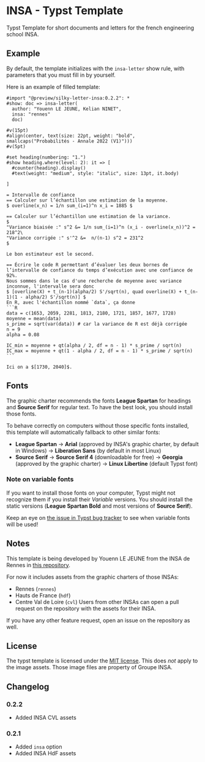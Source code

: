 # INSA - Typst Template
Typst Template for short documents and letters for the french engineering school INSA.

## Example
By default, the template initializes with the `insa-letter` show rule, with parameters that you must fill in by yourself.

Here is an example of filled template:
````typst
#import "@preview/silky-letter-insa:0.2.2": *
#show: doc => insa-letter(
  author: "Youenn LE JEUNE, Kelian NINET",
  insa: "rennes"
  doc)

#v(15pt)
#align(center, text(size: 22pt, weight: "bold", smallcaps("Probabilités - Annale 2022 (V1)")))
#v(5pt)

#set heading(numbering: "1.")
#show heading.where(level: 2): it => [
  #counter(heading).display()
  #text(weight: "medium", style: "italic", size: 13pt, it.body)

]

= Intervalle de confiance
== Calculer sur l’échantillon une estimation de la moyenne.
$ overline(x_n) = 1/n sum_(i=1)^n x_i = 1885 $

== Calculer sur l’échantillon une estimation de la variance.
$
"Variance biaisée :" s^2 &= 1/n sum_(i=1)^n (x_i - overline(x_n))^2 = 218^2\
"Variance corrigée :" s'^2 &=  n/(n-1) s^2 = 231^2
$

Le bon estimateur est le second.

== Écrire le code R permettant d’évaluer les deux bornes de l’intervalle de confiance du temps d’exécution avec une confiance de 92%.
Nous sommes dans le cas d'une recherche de moyenne avec variance inconnue, l'intervalle sera donc
$ [overline(X) + t_(n-1)(alpha/2) S'/sqrt(n), quad overline(X) + t_(n-1)(1 - alpha/2) S'/sqrt(n)] $
En R, avec l'échantillon nommé `data`, ça donne
```R
data = c(1653, 2059, 2281, 1813, 2180, 1721, 1857, 1677, 1728)
moyenne = mean(data)
s_prime = sqrt(var(data)) # car la variance de R est déjà corrigée
n = 9
alpha = 0.08

IC_min = moyenne + qt(alpha / 2, df = n - 1) * s_prime / sqrt(n)
IC_max = moyenne + qt(1 - alpha / 2, df = n - 1) * s_prime / sqrt(n)
```

Ici on a $[1730, 2040]$.
````

## Fonts
The graphic charter recommends the fonts **League Spartan** for headings and **Source Serif** for regular text. To have the best look, you should install those fonts.

To behave correctly on computers without those specific fonts installed, this template will automatically fallback to other similar fonts:
- **League Spartan** -> **Arial** (approved by INSA's graphic charter, by default in Windows) -> **Liberation Sans** (by default in most Linux)
- **Source Serif** -> **Source Serif 4** (downloadable for free) -> **Georgia** (approved by the graphic charter) -> **Linux Libertine** (default Typst font)

### Note on variable fonts
If you want to install those fonts on your computer, Typst might not recognize them if you install their _Variable_ versions. You should install the static versions (**League Spartan Bold** and most versions of **Source Serif**).

Keep an eye on [the issue in Typst bug tracker](https://github.com/typst/typst/issues/185) to see when variable fonts will be used!

## Notes
This template is being developed by Youenn LE JEUNE from the INSA de Rennes in [this repository](https://github.com/SkytAsul/INSA-Typst-Template).

For now it includes assets from the graphic charters of those INSAs:
- Rennes (`rennes`)
- Hauts de France (`hdf`)
- Centre Val de Loire (`cvl`)
Users from other INSAs can open a pull request on the repository with the assets for their INSA.

If you have any other feature request, open an issue on the repository as well.

## License
The typst template is licensed under the [MIT license](https://github.com/SkytAsul/INSA-Typst-Template/blob/main/LICENSE). This does *not* apply to the image assets. Those image files are property of Groupe INSA.

## Changelog
### 0.2.2
- Added INSA CVL assets

### 0.2.1
- Added `insa` option
- Added INSA HdF assets